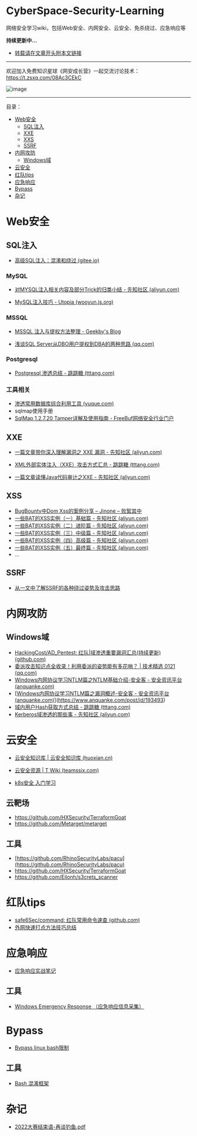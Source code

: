# CyberSpace-Security-Learning
网络安全学习wiki，包括Web安全、内网安全、云安全、免杀绕过、应急响应等

**持续更新中...**

- [转载请在文章开头附本文链接](https://github.com/HackingCost/CyberSpace-Security-Learning)
--------------------------------------------------------------
欢迎加入免费知识星球《网安成长营》一起交流讨论技术：https://t.zsxq.com/08Ac3CEkC

![image](https://user-images.githubusercontent.com/118149001/201599369-27d9e7b8-9f6d-4300-9028-87fb7759d434.png)






----------------------------------------------------------------
目录：
- [Web安全](#web安全)
    - [SQL注入](#sql注入)
    - [XXE](#xxe)
    - [XXS](#xss)
    - [SSRF](#ssrf)
- [内网攻防](#内网攻防)
    - [Windows域](#windows域)
- [云安全](#云安全)
- [红队tips](#红队tips)
- [应急响应](#应急响应)
- [Bypass](#bypass)
- [杂记](#杂记)


# Web安全

## SQL注入

- [高级SQL注入：混淆和绕过 (gitee.io)](https://ernket.gitee.io/2020/02/06/高级SQL注入：混淆和绕过/)



### MySQL

- [对MYSQL注入相关内容及部分Trick的归类小结 - 先知社区 (aliyun.com)](https://xz.aliyun.com/t/7169)

- [MySQL注入技巧 - Utopia (wooyun.js.org)](https://wooyun.js.org/drops/MySQL注入技巧.html)



### MSSQL

- [MSSQL 注入与提权方法整理 - Geekby's Blog](https://www.geekby.site/2021/01/mssql注入与提权方法整理/)

- [浅谈SQL Server从DBO用户提权到DBA的两种思路 (qq.com)](https://mp.weixin.qq.com/s/y_h3GCWcYz7EW11Bz5OkLg)

  

### Postgresql

- [Postgresql 渗透总结 - 跳跳糖 (tttang.com)](https://tttang.com/archive/1547/)



### 工具相关

- [渗透常用数据库综合利用工具 (yuque.com)](https://www.yuque.com/xxxasec/odeznb/mahogt#vrKaQ)
- sqlmap使用手册
- [SqlMap 1.2.7.20 Tamper详解及使用指南 - FreeBuf网络安全行业门户](https://www.freebuf.com/sectool/179035.html)



## XXE

- [一篇文章带你深入理解漏洞之 XXE 漏洞 - 先知社区 (aliyun.com)](https://xz.aliyun.com/t/3357)

- [XML外部实体注入（XXE）攻击方式汇总 - 跳跳糖 (tttang.com)](https://tttang.com/archive/1813/)

- [一篇文章读懂Java代码审计之XXE - 先知社区 (aliyun.com)](https://xz.aliyun.com/t/7272)



## XSS

- [BugBounty中Dom Xss的案例分享 – Jinone – 败絮其中](https://jinone.github.io/bugbounty-dom-xss/)
- [一些BAT的XSS实例（一）基础篇 - 先知社区 (aliyun.com)](https://xz.aliyun.com/t/11677)
- [一些BAT的XSS实例（二）进阶篇 - 先知社区 (aliyun.com)](https://xz.aliyun.com/t/11681)
- [一些BAT的XSS实例（三）中级篇 - 先知社区 (aliyun.com)](https://xz.aliyun.com/t/11682)
- [一些BAT的XSS实例（四）高级篇 - 先知社区 (aliyun.com)](https://xz.aliyun.com/t/11705)
- [一些BAT的XSS实例（五）最终篇 - 先知社区 (aliyun.com)](https://xz.aliyun.com/t/11790)
- ...

## SSRF

- [从一文中了解SSRF的各种绕过姿势及攻击思路](https://tttang.com/archive/1648/)



# 内网攻防

## Windows域

- [HackingCost/AD_Pentest: 红队|域渗透重要漏洞汇总(持续更新) (github.com)](https://github.com/HackingCost/AD_Pentest)
- [委派攻击知识点全收录！利用委派的姿势能有多花哨？ | 技术精选 0121 (qq.com)](https://mp.weixin.qq.com/s/GdmnlsKJJXhElA4GuwxTKQ)
- [Windows内网协议学习NTLM篇之NTLM基础介绍-安全客 - 安全资讯平台 (anquanke.com)](https://www.anquanke.com/post/id/193149)
- [[Windows内网协议学习NTLM篇之漏洞概述-安全客 - 安全资讯平台 (anquanke.com)](https://www.anquanke.com/post/id/194514)](https://www.anquanke.com/post/id/193493)
- [域内用户Hash获取方式总结 - 跳跳糖 (tttang.com)](https://tttang.com/archive/1758/)
- [Kerberos域渗透的那些事 - 先知社区 (aliyun.com)](https://xz.aliyun.com/t/10189)





# 云安全

- [云安全知识库 | 云安全知识库 (huoxian.cn)](https://cloudsec.huoxian.cn/)

- [云安全资源 | T Wiki (teamssix.com)](https://wiki.teamssix.com/cloudsecurityresources/)

- [k8s安全 入门学习](https://www.const27.com/2022/03/13/k8s%E5%AE%89%E5%85%A8%20%E5%85%A5%E9%97%A8%E5%AD%A6%E4%B9%A0/)


## 云靶场

- https://github.com/HXSecurity/TerraformGoat
- https://github.com/Metarget/metarget


## 工具
- [https://github.com/RhinoSecurityLabs/pacu](https://github.com/RhinoSecurityLabs/pacu)
- https://github.com/HXSecurity/TerraformGoat
- https://github.com/Eilonh/s3crets_scanner



# 红队tips

- [safe6Sec/command: 红队常用命令速查 (github.com)](https://github.com/safe6Sec/command)
- [外网快速打点方法技巧总结](https://github.com/biggerduck/RedTeamNotes/blob/main/%E7%BA%A2%E9%98%9F%E5%9F%BA%E6%93%8D2-%E5%A4%96%E7%BD%91%E5%BF%AB%E9%80%9F%E6%89%93%E7%82%B9%E6%96%B9%E6%B3%95%26%E6%8A%80%E5%B7%A7%E6%80%BB%E7%BB%93.pdf)


# 应急响应

- [应急响应实战笔记](https://github.com/Bypass007/Emergency-Response-Notes)


## 工具
- [Windows Emergency Response （应急响应信息采集）](https://github.com/ra66itmachine/GetInfo)




# Bypass 
- [Bypass linux bash限制](https://book.hacktricks.xyz/linux-hardening/bypass-bash-restrictions)

## 工具
- [Bash 混淆框架](https://github.com/Bashfuscator/Bashfuscator)





# 杂记
- [2022大赛结束语-再谈钓鱼.pdf](https://github.com/biggerduck/RedTeamNotes/blob/main/2022%E5%A4%A7%E8%B5%9B%E7%BB%93%E6%9D%9F%E8%AF%AD-%E5%86%8D%E8%B0%88%E9%92%93%E9%B1%BC.pdf)
